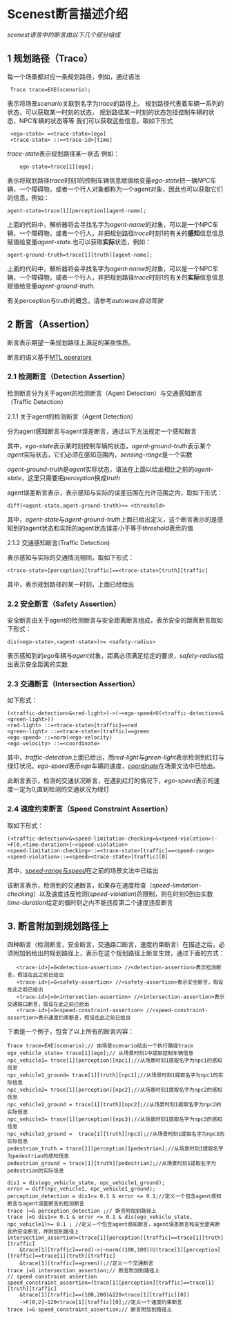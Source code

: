 # Scenest断言描述介绍

*scenest语言中的断言由以下几个部分组成*

## 1 规划路径（Trace） 

 每一个场景都对应一条规划路径，例如，通过语法

```text
 Trace trace=EXE(scenario);
```

 表示将场景*scenario*关联到名字为*trace*的路径上。 规划路径代表着车辆一系列的状态，可以获取某一时刻的状态， 规划路径某一时刻的状态包括控制车辆的状态，NPC车辆的状态等等 我们可以获取这些信息，取如下形式

```text
 <ego-state> =<trace-state>[ego]
 <trace-state> ::=<trace-id>[time]
```

 *trace-state*表示规划路径某一状态 例如：

```text
    ego-state=trace[1][ego];
```

表示将规划路径*trace*时刻1的控制车辆信息赋值给变量*ego-state*把一辆*NPC*车辆，一个障碍物，或者一个行人对象都称为一个agent对象，因此也可以获取它们的信息，例如：

```text
agent-state=trace[1][perception][agent-name];
```

上面的代码中，解析器将会寻找名字为*agent-name*的对象，可以是一个NPC车辆，一个障碍物，或者一个行人，并把规划路径*trace*时刻1的有关的**感知**信息信息赋值给变量*agent-state*.也可以获取**实际**状态，例如：

```text
agent-ground-truth=trace[1][truth][agent-name];
```

上面的代码中，解析器将会寻找名字为*agent-name*的对象，可以是一个NPC车辆，一个障碍物，或者一个行人，并把规划路径*trace*时刻1的有关的**实际**信息信息赋值给变量*agent-ground-truth*.

有关perception与truth的概念，请参考*autoware自动驾驶*

## 2 断言（Assertion）

断言表示期望一条规划路径上满足的某些性质。

断言的语义基于[MTL operators](https://github.com/mvcisback/py-metric-temporal-logic)

### 2.1 检测断言（Detection Assertion）

检测断言分为关于agent的检测断言（Agent Detection）与交通感知断言（Traffic Detection）

2.1.1 关于agent的检测断言（Agent Detection）

分为agent感知断言与agent误差断言，通过以下方法规定一个感知断言

> 

其中，*ego-state*表示某时刻控制车辆的状态，*agent-ground-truth*表示某个*agent*实际状态，它们必须在感知范围内，*sensing-range*是一个实数

*agent-ground-truth*是*agent*实际状态，语法在上面以给出相比之前的*agent-state*，这里只需要把*perception*换成*truth*

agent误差断言表示，表示感知与实际的误差范围在允许范围之内，取如下形式：

```text
diff(<agent-state,agent-ground-truth)<= <threshold>
```

其中，*agent-state*与*agent-ground-truth*上面已给出定义，这个断言表示的是感知到的agent状态和实际的agent状态误差小于等于*threshold*表示的值

2.1.2 交通感知断言(Traffic Detection)

表示感知与实际的交通情况相同，取如下形式：

```text
<trace-state>[perception][traffic]==<trace-state>[truth][traffic]
```

其中，<trace-state>表示规划路径的某一时刻，上面已经给出

### 2.2 安全断言（Safety Assertion）

安全断言由关于agent的检测断言与安全距离断言组成，表示安全的距离断言取如下形式：

```text
dis(<ego-state>,<agent-state>)>= <safety-radius>
```

表示感知到的*ego*车辆与*agent*对象，距离必须满足给定的要求，*safety-radius*给出表示安全距离的实数

### 2.3 交通断言（Intersection Assertion）

如下形式：

```text
(<traffic-detection>&<red-light>)->(~<ego-speed>U(<traffic-detection>&<green-light>))
<red-light> ::=<trace-state>[traffic]==red
<green-light> ::=<trace-state>[traffic]==green
<ego-speed> ::=norm(<ego-velocity)
<ego-velocity> ::=<coordinate>
```

其中，*traffic-detection*上面已给出，而*red-light*与*green-light*表示检测到红灯与绿灯状况。*ego-speed*表示*ego*车辆的速度，[*coordinate*](./scenest-scenario.md)在场景文法中已给出。

此断言表示，检测的交通状况断言，在遇到红灯的情况下，*ego-speed*表示的速度一定为0,直到检测的交通状况为绿灯

### 2.4 速度约束断言（Speed Constraint Assertion）

取如下形式：

```text
(<traffic-detection>&<speed-limitation-checking>&<speed-violation>)->F[0,<time-duration>]~<speed-violation> 
<speed-limitation-checking>::=<trace-state>[traffic]==<speed-range>
<speed-violation>::=<speed><trace-state>[traffic][0]
```

其中，[*speed-range*与*speed*](./scenest-scenario.md)在之前的场景文法中已给出

该断言表示，检测到的交通断言，如果存在速度检查（*speed-limitation-checking*）以及速度违反检测(*speed-violation*)的限制，则在时刻0到由实数*time-duration*给定的值时刻之内不能违反第二个速度违反断言

## 3. 断言附加到规划路径上

   四种断言（检测断言，安全断言，交通路口断言，速度约束断言）在描述之后，必须附加到给出的规划路径上，表示在这个规划路径上断言生效，通过下面的方式：

```none
   <trace-id>|=G<detection-assertion> //<detection-assertion>表示检测断言，假设在此之前已给出
   <trace-id>|=G<safety-assertion> //<safety-assertion>表示安全断言，假设在此之前已给出
   <trace-id>|=G<intersection-assertion> //<intersection-assertion>表示交通路口断言，假设在此之前已给出
   <trace-id>|=G<speed-constraint-assertion> //<speed-constraint-assertion>表示速度约束断言，假设在此之前已给出
```

下面是一个例子，包含了以上所有的断言内容：

```text
Trace trace=EXE(scenario);// 由场景scenario给出一个执行路径trace
ego_vehicle_state= trace[1][ego];// 从场景时刻1中提取控制车辆信息
npc_vehicle1= trace[1][perception][npc1];//从场景时刻1提取名字为npc1的感知信息
npc_vehicle1_ground= trace[1][truth][npc1];//从场景时刻1提取名字为npc1的实际信息
npc_vehicle2= trace[1][perception][npc2];//从场景时刻1提取名字为npc2的感知信息
npc_vehicle2_ground = trace[1][truth][npc2];//从场景时刻1提取名字为npc2的实际信息
npc_vehicle3= trace[1][perception][npc3];//从场景时刻1提取名字为npc3的感知信息
npc_vehicle3_ground =  trace[1][truth][npc3];//从场景时刻1提取名字为npc3的实际信息
pedestrian_truth = trace[1][perception][pedestrian];//从场景时刻1提取名字为pedestrian的感知信息
pedestrian_ground = trace[1][truth][pedestrian];//从场景时刻1提取名字为pedestrian的实际信息
​
dis1 = dis(ego_vehicle_state, npc_vehicle1_ground);
error = diff(npc_vehicle1, npc_vehicle1_ground);
perception_detection = dis1<= 0.1 & error <= 0.1;//定义一个包含agent感知断言与agent误差断言的检测断言
trace |=G perception_detection ;// 断言附加到路径上
trace |=G dis1<= 0.1 & error <= 0.1 & dis(ego_vehicle_state, npc_vehicle1)>= 0.1 ; //定义一个包含agent感知断言，agent误差断言和安全距离断言的安全断言，并附加到路径上
intersection_assertion=(trace[1][perception][traffic]==trace[1][truth][traffic]
    &trace[1][traffic]==red)->(~norm((100,100))U(trace[1][perception][traffic]==trace[1][truth][traffic]
    &trace[1][traffic]==green));//定义一个交通断言
trace |=G intersection_assertion;// 断言附加到路径上
// speed constraint assertion
speed_constraint_assertion=(trace[1][perception][traffic]==trace[1][truth][traffic]
    &trace[1][traffic]==(100,200)&120<trace[1][traffic][0])
    ->F[0,2]~120<trace[1][traffic][0];//定义一个速度约束断言
trace |=G speed_constraint_assertion;// 断言附加到路径上
```

